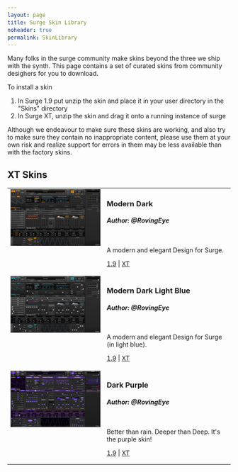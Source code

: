 ```yaml
---
layout: page
title: Surge Skin Library
noheader: true
permalink: SkinLibrary 
---
```


Many folks in the surge community make skins beyond the three we ship with the synth. This page contains a set of curated
skins from community desighers for you to download.

To install a skin

1. In Surge 1.9 put unzip the skin and place it in your user directory in the "Skins" directory
2. In Surge XT, unzip the skin and drag it onto a running instance of surge

Although we endeavour to make sure these skins are working, and also try to make sure they contain no inappropriate content,
please use them at your own risk and realize support for errors in them may be less available than with the factory skins.

## XT Skins

<table border=0>

<!-- Modern Dark -->
<tr valign=top>
<td><a href="/assets/skin-library/XT/modern-dark.png"><img width=300 src="/assets/skin-library/XT/modern-dark.png"></a></td>
<td>
<h3>Modern Dark</h3>
<h4><i>Author: @RovingEye</i></h4><br>
<p>A modern and elegant Design for Surge.</p>
<p><a href="/assets/skin-library/19/modern-dark-19.surge-skin.zip">1.9</a> | <a href="/assets/skin-library/XT/modern-dark-xt.surge-skin.zip">XT</a></p>
</td>
</tr>
<!-- END Modern Dark -->

<!-- Modern Dark Light Blue -->
<tr valign=top>
<td><a href="/assets/skin-library/XT/modern-dark-light-blue.png"><img width=300 src="/assets/skin-library/XT/modern-dark-light-blue.png"></a></td>
<td>
<h3>Modern Dark Light Blue</h3>
<h4><i>Author: @RovingEye</i></h4><br>
<p>A modern and elegant Design for Surge (in light blue).</p>
<p><a href="/assets/skin-library/19/modern-dark-light-blue-19.surge-skin.zip">1.9</a> | <a href="/assets/skin-library/XT/modern-dark-light-blue-xt.surge-skin.zip">XT</a></p>
</td>
</tr>
<!-- END Modern Dark Light Blue -->

<!-- Dark Purple -->
<tr valign=top>
<td><a href="/assets/skin-library/XT/dark-purple.png"><img width=300 src="/assets/skin-library/XT/dark-purple.png"></a></td>
<td>
<h3>Dark Purple</h3>
<h4><i>Author: @RovingEye</i></h4><br>
<p>Better than rain. Deeper than Deep. It's the purple skin!</p>
<p><a href="/assets/skin-library/19/.zip">1.9</a> | <a href="/assets/skin-library/XT/dark-purple-xt.surge-skin.zip">XT</a></p>
</td>
</tr>
<!-- END Dark Purple -->

</table>